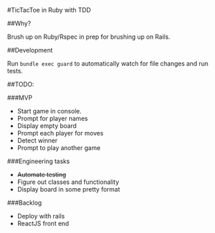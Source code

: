 #TicTacToe in Ruby with TDD

##Why?

Brush up on Ruby/Rspec in prep for brushing up on Rails.

##Development

Run `bundle exec guard` to automatically watch for file changes and run tests.

##TODO:

###MVP

- Start game in console.
- Prompt for player names
- Display empty board
- Prompt each player for moves
- Detect winner
- Prompt to play another game

###Engineering tasks

- ~~Automate testing~~
- Figure out classes and functionality
- Display board in some pretty format

###Backlog

- Deploy with rails
- ReactJS front end